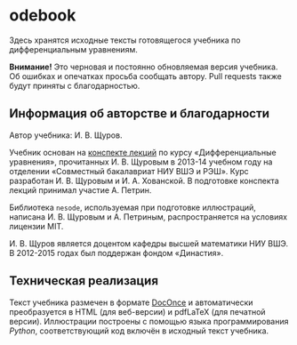 # odebook
Здесь хранятся исходные тексты готовящегося учебника по дифференциальным уравнениям. 

**Внимание!** Это черновая и постоянно обновляемая версия учебника. Об ошибках и опечатках просьба сообщать автору. Pull requests также будут приняты с благодарностью.

## Информация об авторстве и благодарности
Автор учебника: И. В. Щуров. 

Учебник основан на [конспекте лекций](http://math-info.hse.ru/s13/n) по курсу «Дифференциальные уравнения», прочитанных И. В. Щуровым в 2013-14 учебном году на отделении «Совместный бакалавриат НИУ ВШЭ и РЭШ». Курс разработан И. В. Щуровым и И. А. Хованской. В подготовке конспекта лекций принимал участие А. Петрин.

Библиотека `nesode`, используемая при подготовке иллюстраций, написана И. В. Щуровым и А. Петриным, распространяется на условиях лицензии MIT.

И. В. Щуров является доцентом кафедры высшей математики НИУ ВШЭ. В 2012-2015 годах был поддержан фондом «Династия».

## Техническая реализация
Текст учебника размечен в формате [DocOnce](https://github.com/hplgit/doconce/issues) и автоматически преобразуется в HTML (для веб-версии) и pdfLaTeX (для печатной версии). Иллюстрации построены с помощью языка программирования *Python*, соответствующий код включён в исходный текст учебника.
